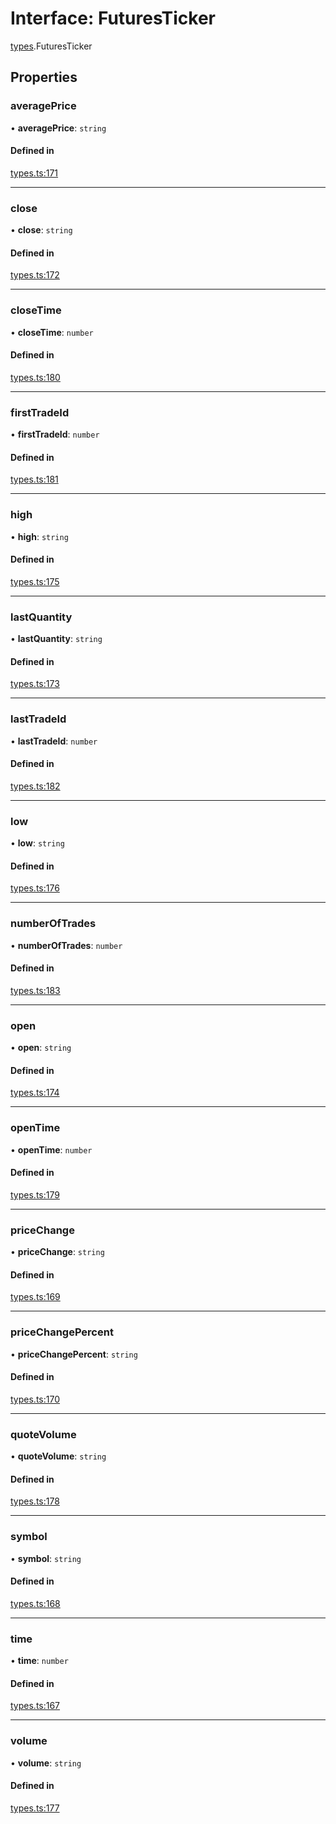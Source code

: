 # Interface: FuturesTicker

[types](../modules/types.md).FuturesTicker

## Properties

### averagePrice

• **averagePrice**: `string`

#### Defined in

[types.ts:171](https://github.com/Altamoon/altamoon/blob/2fc04da/app/api/types.ts#L171)

___

### close

• **close**: `string`

#### Defined in

[types.ts:172](https://github.com/Altamoon/altamoon/blob/2fc04da/app/api/types.ts#L172)

___

### closeTime

• **closeTime**: `number`

#### Defined in

[types.ts:180](https://github.com/Altamoon/altamoon/blob/2fc04da/app/api/types.ts#L180)

___

### firstTradeId

• **firstTradeId**: `number`

#### Defined in

[types.ts:181](https://github.com/Altamoon/altamoon/blob/2fc04da/app/api/types.ts#L181)

___

### high

• **high**: `string`

#### Defined in

[types.ts:175](https://github.com/Altamoon/altamoon/blob/2fc04da/app/api/types.ts#L175)

___

### lastQuantity

• **lastQuantity**: `string`

#### Defined in

[types.ts:173](https://github.com/Altamoon/altamoon/blob/2fc04da/app/api/types.ts#L173)

___

### lastTradeId

• **lastTradeId**: `number`

#### Defined in

[types.ts:182](https://github.com/Altamoon/altamoon/blob/2fc04da/app/api/types.ts#L182)

___

### low

• **low**: `string`

#### Defined in

[types.ts:176](https://github.com/Altamoon/altamoon/blob/2fc04da/app/api/types.ts#L176)

___

### numberOfTrades

• **numberOfTrades**: `number`

#### Defined in

[types.ts:183](https://github.com/Altamoon/altamoon/blob/2fc04da/app/api/types.ts#L183)

___

### open

• **open**: `string`

#### Defined in

[types.ts:174](https://github.com/Altamoon/altamoon/blob/2fc04da/app/api/types.ts#L174)

___

### openTime

• **openTime**: `number`

#### Defined in

[types.ts:179](https://github.com/Altamoon/altamoon/blob/2fc04da/app/api/types.ts#L179)

___

### priceChange

• **priceChange**: `string`

#### Defined in

[types.ts:169](https://github.com/Altamoon/altamoon/blob/2fc04da/app/api/types.ts#L169)

___

### priceChangePercent

• **priceChangePercent**: `string`

#### Defined in

[types.ts:170](https://github.com/Altamoon/altamoon/blob/2fc04da/app/api/types.ts#L170)

___

### quoteVolume

• **quoteVolume**: `string`

#### Defined in

[types.ts:178](https://github.com/Altamoon/altamoon/blob/2fc04da/app/api/types.ts#L178)

___

### symbol

• **symbol**: `string`

#### Defined in

[types.ts:168](https://github.com/Altamoon/altamoon/blob/2fc04da/app/api/types.ts#L168)

___

### time

• **time**: `number`

#### Defined in

[types.ts:167](https://github.com/Altamoon/altamoon/blob/2fc04da/app/api/types.ts#L167)

___

### volume

• **volume**: `string`

#### Defined in

[types.ts:177](https://github.com/Altamoon/altamoon/blob/2fc04da/app/api/types.ts#L177)
